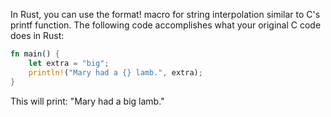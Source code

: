 In Rust, you can use the format! macro for string interpolation similar to C's printf function. The following code accomplishes what your original C code does in Rust:

```rust
fn main() {
    let extra = "big";
    println!("Mary had a {} lamb.", extra);
}
```

This will print: 
"Mary had a big lamb."
